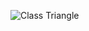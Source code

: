 ![Class Triangle](https://github.com/maxymats/lab2/assets/99792368/0f8b5b67-eb95-4492-a9f5-692368e54f83)
